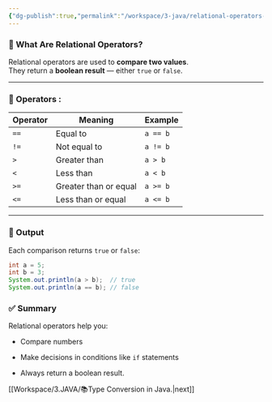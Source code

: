 ```yaml
---
{"dg-publish":true,"permalink":"/workspace/3-java/relational-operators-in-java/","noteIcon":""}
---
```


### 📌 What Are Relational Operators?

Relational operators are used to **compare two values**.  
They return a **boolean result** — either `true` or `false`.

---

### 🧪 Operators :

|Operator|Meaning|Example|
|---|---|---|
|`==`|Equal to|`a == b`|
|`!=`|Not equal to|`a != b`|
|`>`|Greater than|`a > b`|
|`<`|Less than|`a < b`|
|`>=`|Greater than or equal|`a >= b`|
|`<=`|Less than or equal|`a <= b`|

---

### 🎯 Output

Each comparison returns `true` or `false`:
```java
int a = 5;
int b = 3;
System.out.println(a > b);  // true
System.out.println(a == b); // false
```
### ✅ Summary

Relational operators help you:

- Compare numbers
    
- Make decisions in conditions like `if` statements
    
- Always return a boolean result.

[[Workspace/3.JAVA/📚Type Conversion in Java.\|next]]